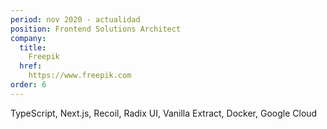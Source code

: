 ```yaml
---
period: nov 2020 - actualidad
position: Frontend Solutions Architect
company:
  title:
    Freepik
  href:
    https://www.freepik.com
order: 6
---
```

TypeScript, Next.js, Recoil, Radix UI, Vanilla Extract, Docker, Google Cloud


